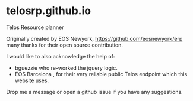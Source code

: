 # telosrp.github.io
Telos Resource planner

Originally created by EOS Newyork, https://github.com/eosnewyork/erp many thanks for their open source contribution.

I would like to also acknowledge the help of:
   * bguezzie who re-worked the jquery logic.
   * EOS Barcelona , for their very reliable public Telos endpoint which this website uses.

Drop me a message or open a github issue if you have any suggestions.

